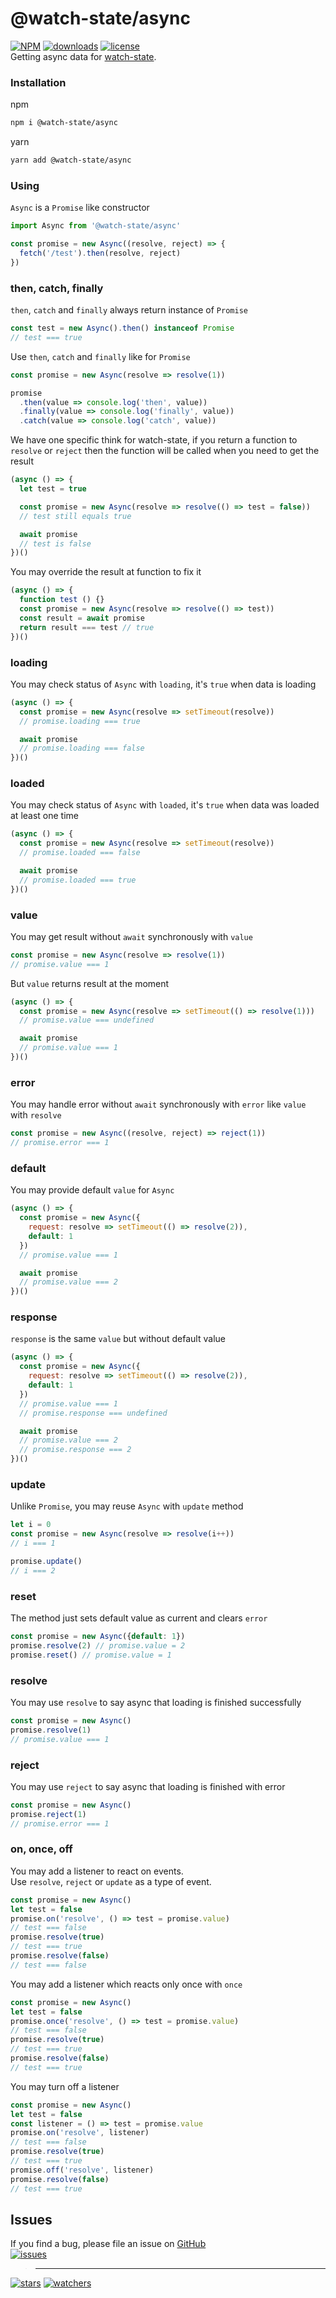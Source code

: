 # @watch-state/async
[![NPM](https://img.shields.io/npm/v/@watch-state/async.svg)](https://github.com/d8corp/watch-state-async/blob/master/CHANGELOG.md)
[![downloads](https://img.shields.io/npm/dm/@watch-state/async.svg)](https://www.npmjs.com/package/watch-state-async)
[![license](https://img.shields.io/npm/l/@watch-state/async)](https://github.com/d8corp/watch-state-async/blob/master/LICENSE)  
Getting async data for [watch-state](https://www.npmjs.com/package/watch-state).
### Installation
npm
```bash
npm i @watch-state/async
```
yarn
```bash
yarn add @watch-state/async
```
### Using
`Async` is a `Promise` like constructor
```javascript
import Async from '@watch-state/async'

const promise = new Async((resolve, reject) => {
  fetch('/test').then(resolve, reject)
})
```
### then, catch, finally
`then`, `catch` and `finally` always return instance of `Promise`
```javascript
const test = new Async().then() instanceof Promise
// test === true 
```
Use `then`, `catch` and `finally` like for `Promise`
```javascript
const promise = new Async(resolve => resolve(1))

promise
  .then(value => console.log('then', value))
  .finally(value => console.log('finally', value))
  .catch(value => console.log('catch', value))
```
We have one specific think for watch-state, if you return a function to `resolve` or `reject` then the function will be called when you need to get the result
```javascript
(async () => {
  let test = true

  const promise = new Async(resolve => resolve(() => test = false))
  // test still equals true

  await promise
  // test is false
})()
```
You may override the result at function to fix it
```javascript
(async () => {
  function test () {}
  const promise = new Async(resolve => resolve(() => test))
  const result = await promise
  return result === test // true
})()
```
### loading
You may check status of `Async` with `loading`, it's `true` when data is loading
```javascript
(async () => {
  const promise = new Async(resolve => setTimeout(resolve))
  // promise.loading === true

  await promise
  // promise.loading === false
})()
```
### loaded
You may check status of `Async` with `loaded`, it's `true` when data was loaded at least one time
```javascript
(async () => {
  const promise = new Async(resolve => setTimeout(resolve))
  // promise.loaded === false

  await promise
  // promise.loaded === true
})()
```
### value
You may get result without `await` synchronously with `value`
```javascript
const promise = new Async(resolve => resolve(1))
// promise.value === 1
```
But `value` returns result at the moment
```javascript
(async () => {
  const promise = new Async(resolve => setTimeout(() => resolve(1)))
  // promise.value === undefined

  await promise
  // promise.value === 1
})()
```
### error
You may handle error without `await` synchronously with `error` like `value` with `resolve`
```javascript
const promise = new Async((resolve, reject) => reject(1))
// promise.error === 1
```
### default
You may provide default `value` for `Async`
```javascript
(async () => {
  const promise = new Async({
    request: resolve => setTimeout(() => resolve(2)),
    default: 1
  })
  // promise.value === 1

  await promise
  // promise.value === 2
})()
```
### response
`response` is the same `value` but without default value
```javascript
(async () => {
  const promise = new Async({
    request: resolve => setTimeout(() => resolve(2)),
    default: 1
  })
  // promise.value === 1
  // promise.response === undefined

  await promise
  // promise.value === 2
  // promise.response === 2
})()
```
### update
Unlike `Promise`, you may reuse `Async` with `update` method
```javascript
let i = 0
const promise = new Async(resolve => resolve(i++))
// i === 1

promise.update()
// i === 2
```
### reset
The method just sets default value as current and clears `error`
```javascript
const promise = new Async({default: 1})
promise.resolve(2) // promise.value = 2
promise.reset() // promise.value = 1
```
### resolve
You may use `resolve` to say async that loading is finished successfully
```javascript
const promise = new Async()
promise.resolve(1)
// promise.value === 1
```
### reject
You may use `reject` to say async that loading is finished with error
```javascript
const promise = new Async()
promise.reject(1)
// promise.error === 1
```
### on, once, off
You may add a listener to react on events.  
Use `resolve`, `reject` or `update` as a type of event.
```javascript
const promise = new Async()
let test = false
promise.on('resolve', () => test = promise.value)
// test === false
promise.resolve(true)
// test === true
promise.resolve(false)
// test === false
```
You may add a listener which reacts only once with `once`
```javascript
const promise = new Async()
let test = false
promise.once('resolve', () => test = promise.value)
// test === false
promise.resolve(true)
// test === true
promise.resolve(false)
// test === true
```
You may turn off a listener
```javascript
const promise = new Async()
let test = false
const listener = () => test = promise.value
promise.on('resolve', listener)
// test === false
promise.resolve(true)
// test === true
promise.off('resolve', listener)
promise.resolve(false)
// test === true
```
## Issues
If you find a bug, please file an issue on [GitHub](https://github.com/d8corp/watch-state-async/issues)  
[![issues](https://img.shields.io/github/issues-raw/d8corp/watch-state-async)](https://github.com/d8corp/watch-state-async/issues)  
> ---
[![stars](https://img.shields.io/github/stars/d8corp/watch-state-async?style=social)](https://github.com/d8corp/watch-state-async/stargazers)
[![watchers](https://img.shields.io/github/watchers/d8corp/watch-state-async?style=social)](https://github.com/d8corp/watch-state-async/watchers)

